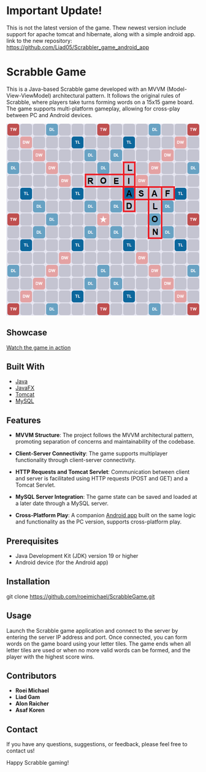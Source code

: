 # Important Update!

This is not the latest version of the game. Thew newest version include support for apache tomcat and hibernate, along with a simple android app.
link to the new repository: https://github.com/Liad05/Scrabbler_game_android_app

# Scrabble Game

This is a Java-based Scrabble game developed with an MVVM (Model-View-ViewModel) architectural pattern. It follows the original rules of Scrabble, where players take turns forming words on a 15x15 game board. The game supports multi-platform gameplay, allowing for cross-play between PC and Android devices.

![Game Board](src/view/BackGround.png)

## Showcase
[Watch the game in action](https://youtu.be/z1_ss3ksOLg)

## Built With

- [Java](https://www.oracle.com/java/)
- [JavaFX](https://openjfx.io/)
- [Tomcat](http://tomcat.apache.org/)
- [MySQL](https://www.mysql.com/)

## Features

- **MVVM Structure**: The project follows the MVVM architectural pattern, promoting separation of concerns and maintainability of the codebase.

- **Client-Server Connectivity**: The game supports multiplayer functionality through client-server connectivity.

- **HTTP Requests and Tomcat Servlet**: Communication between client and server is facilitated using HTTP requests (POST and GET) and a Tomcat Servlet.

- **MySQL Server Integration**: The game state can be saved and loaded at a later date through a MySQL server.

- **Cross-Platform Play**: A companion [Android app](https://github.com/Liad05/Scrabbler_game_android_app) built on the same logic and functionality as the PC version, supports cross-platform play.

## Prerequisites

- Java Development Kit (JDK) version 19 or higher
- Android device (for the Android app)

## Installation
git clone https://github.com/roeimichael/ScrabbleGame.git

## Usage
Launch the Scrabble game application and connect to the server by entering the server IP address and port. Once connected, you can form words on the game board using your letter tiles. The game ends when all letter tiles are used or when no more valid words can be formed, and the player with the highest score wins.

## Contributors
- **Roei Michael**
- **Liad Gam**
- **Alon Raicher**
- **Asaf Koren**
## Contact
If you have any questions, suggestions, or feedback, please feel free to contact us!

Happy Scrabble gaming!
